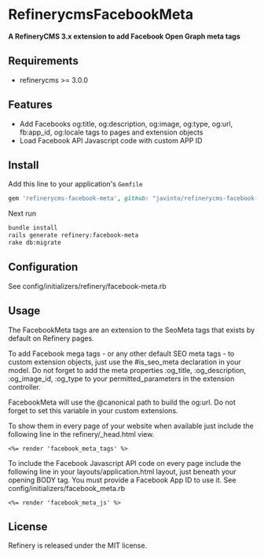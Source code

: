 # RefinerycmsFacebookMeta

__A RefineryCMS 3.x extension to add Facebook Open Graph meta tags__

## Requirements

* refinerycms >= 3.0.0

## Features

* Add Facebooks og:title, og:description, og:image, og:type, og:url, fb:app_id, og:locale tags to pages and extension objects
* Load Facebook API Javascript code with custom APP ID

## Install

Add this line to your application's `Gemfile`

```ruby
gem 'refinerycms-facebook-meta', github: "javinto/refinerycms-facebook-meta", branch: "master"
```

Next run

```bash
bundle install
rails generate refinery:facebook-meta
rake db:migrate
```

## Configuration

See config/initializers/refinery/facebook-meta.rb

## Usage

The FacebookMeta tags are an extension to the SeoMeta tags that exists by default on Refinery pages.

To add Facebook mega tags - or any other default SEO meta tags - to custom extension objects, just use the #is_seo_meta declaration in your model. Do not forget to add the meta properties :og_title, :og_description, :og_image_id, :og_type to your permitted_parameters in the extension controller.

FacebookMeta will use the @canonical path to build the og:url. Do not forget to set this variable in your custom extensions.

To show them in every page of your website when available just include the following line in the refinery/_head.html view. 
```erb
<%= render 'facebook_meta_tags' %>
```

To include the Facebook Javascript API code on every page include the following line in your layouts/application.html layout, just beneath your opening BODY tag. You must provide a Facebook App ID to use it. See config/initializers/facebook_meta.rb
```erb
<%= render 'facebook_meta_js' %>
```

## License

Refinery is released under the MIT license.
